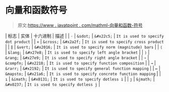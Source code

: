 # 向量和函数符号

> 原文:[https://www . javatpoint . com/mathml-向量和函数-符号](https://www.javatpoint.com/mathml-vectors-and-functions-symbols)

| 标志 | 实体 | 十六进制 | 描述 |
| `⋅` | `&sdot;` | `&#x22c5;` | `It is used to specify dot product` |
| `⨯` | `&cross;` | `&#x2a2f;` | `It is used to specify cross product` |
| `‖` | `&vert;` | `&#x2016;` | `It is used to specify norm (magnitude) bars` |
| `⟨` | `&lang;` | `&#x27e8;` | `It is used to specify left angle bracket` |
| `⟩` | `&rang;` | `&#x27e9;` | `It is used to specify right angle bracket` |
| `∘` | `&compfn;` | `&#x2218;` | `It is used to specify function composition` |
| `→` | `&rarr;` | `&#x2192;` | `It is used to specify general function mapping` |
| `↦` | `&mapsto;` | `&#x21a6;` | `It is used to specify concrete function mapping` |
| `ı` | `&imath;` | `&#x0131;` | `It is used to specify dotless i` |
| `ȷ` | `&jmath;` | `&#x0237;` | `It is used to specify dotless j` |